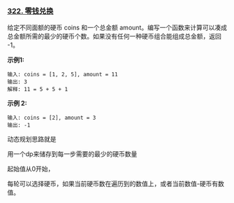 ### [322. 零钱兑换](https://leetcode-cn.com/problems/coin-change/)

给定不同面额的硬币 coins 和一个总金额 amount。编写一个函数来计算可以凑成总金额所需的最少的硬币个数。如果没有任何一种硬币组合能组成总金额，返回 -1。

**示例1:**

```
输入: coins = [1, 2, 5], amount = 11
输出: 3 
解释: 11 = 5 + 5 + 1
```

**示例 2:**

```
输入: coins = [2], amount = 3
输出: -1
```

动态规划思路就是

用一个dp来储存到每一步需要的最少的硬币数量

起始值从0开始，

每轮可以选择硬币，如果当前硬币数在遍历到的数值上，或者当前数值-硬币有数值。